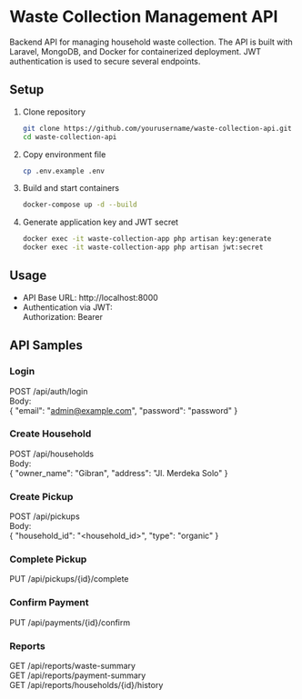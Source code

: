 # Waste Collection Management API

Backend API for managing household waste collection. The API is built with Laravel, MongoDB, and Docker for containerized deployment. JWT authentication is used to secure several endpoints.  

## Setup
1. Clone repository  
    ```bash
    git clone https://github.com/yourusername/waste-collection-api.git  
    cd waste-collection-api  
    ```

2. Copy environment file
    ```bash
    cp .env.example .env  
    ```

3. Build and start containers  
    ```bash
    docker-compose up -d --build  
    ```

6. Generate application key and JWT secret  
    ```bash
    docker exec -it waste-collection-app php artisan key:generate
    docker exec -it waste-collection-app php artisan jwt:secret
    ```
    
## Usage
- API Base URL: http://localhost:8000  
- Authentication via JWT:  
  Authorization: Bearer <token>  

## API Samples

### Login
POST /api/auth/login  
Body:  
{
  "email": "admin@example.com",
  "password": "password"
}

### Create Household
POST /api/households  
Body:  
{
  "owner_name": "Gibran",
  "address": "Jl. Merdeka Solo"
}

### Create Pickup
POST /api/pickups  
Body:  
{
  "household_id": "<household_id>",
  "type": "organic"
}

### Complete Pickup
PUT /api/pickups/{id}/complete  

### Confirm Payment
PUT /api/payments/{id}/confirm  

### Reports
GET /api/reports/waste-summary  
GET /api/reports/payment-summary  
GET /api/reports/households/{id}/history  